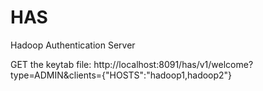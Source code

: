 # HAS
Hadoop Authentication Server


GET the keytab file:
http://localhost:8091/has/v1/welcome?type=ADMIN&clients={"HOSTS":"hadoop1,hadoop2"}